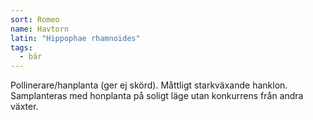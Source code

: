 ```yaml
---
sort: Romeo
name: Havtorn
latin: "Hippophae rhamnoides"
tags:
  - bär
---
```


Pollinerare/hanplanta (ger ej skörd). Måttligt starkväxande hanklon. Samplanteras med honplanta på soligt läge utan konkurrens från andra växter.

